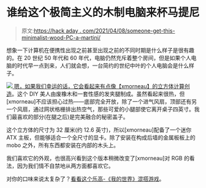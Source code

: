 # 谁给这个极简主义的木制电脑来杯马提尼

> 原文:[https://hack aday . com/2021/04/08/someone-get-this-minimalist-wood-PC-a-martini/](https://hackaday.com/2021/04/08/someone-get-this-minimalist-wooden-pc-a-martini/)

想象一下计算机在便携性出现之前甚至出现之前的不同时期是什么样子是很有趣的。在 20 世纪 50 年代和 60 年代，电脑仍然充斥着整个房间，但是如果个人电脑的时代早一点到来，人们就会想，一台简约的世纪中叶的个人电脑会是什么样子。

[![](../Images/697e2aa47e38dd6d02aa5c5c2a4529f8.png) ](https://hackaday.com/wp-content/uploads/2021/04/wood-pc-guts.jpg) [嗯，如果我们幸运的话，它会看起来有点像【xmorneau】的立方体计算创造](https://www.instructables.com/Minimalist-Wood-PC/)。这个 DIY 美人由废橡木和一套性感的发夹腿制成。虽然看起来很热，但[xmorneau]不应该担心过热——底部完全开放，除了一个进气风扇，顶部还有另一个风扇，通过网状格栅排出热空气，那些可爱的小腿部使它离开桌子四英寸。我们最喜欢的部分(在腿之后)是完美融合的秘密盖子。

这个立方体的尺寸为 32 厘米(约 12.6 英寸)，所以[xmorneau]配备了一个迷你 ATX 主板，但能够适合一个全尺寸的显卡。除了安装在构成后墙的金属板板上的 mobo 之外，所有东西都安装在内部的木头上。

我们喜欢它的外观，也很高兴看到这个版本稍微改变了[xmorneau]对 RGB 的看法，因为我们情不自禁地从两方面都喜欢它。

对你的口味来说太复杂了？[看看这个乐高-《我的世界》混搭游戏](https://hackaday.com/2019/10/26/lego-and-minecraft-team-up-for-custom-gaming-pc-case/)。